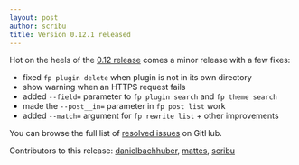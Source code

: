 ```yaml
---
layout: post
author: scribu
title: Version 0.12.1 released
---
```

Hot on the heels of the [0.12 release](/blog/version-0.12.html) comes a minor release with a few fixes:

* fixed `fp plugin delete` when plugin is not in its own directory
* show warning when an HTTPS request fails
* added `--field=` parameter to `fp plugin search` and `fp theme search`
* made the `--post__in=` parameter in `fp post list` work
* added `--match=` argument for `fp rewrite list` + other improvements

You can browse the full list of [resolved issues](https://github.com/fp-cli/fp-cli/issues?milestone=18&page=1&state=closed) on GitHub.

Contributors to this release: [danielbachhuber](https://github.com/danielbachhuber), [mattes](https://github.com/mattes), [scribu](https://github.com/scribu)
